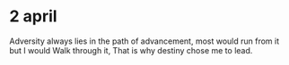 
# 2 april

Adversity always lies in the path of advancement, most would run from it but I would Walk through it,
That is why destiny chose me to lead.